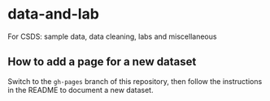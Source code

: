 # data-and-lab
For CSDS: sample data, data cleaning, labs and miscellaneous

## How to add a page for a new dataset

Switch to the `gh-pages` branch of this repository, then follow the instructions in the README to document a new dataset.
